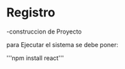 <h1> Registro </h1>

-construccion de Proyecto

para Ejecutar el sistema se debe poner:

'''npm install react'''
